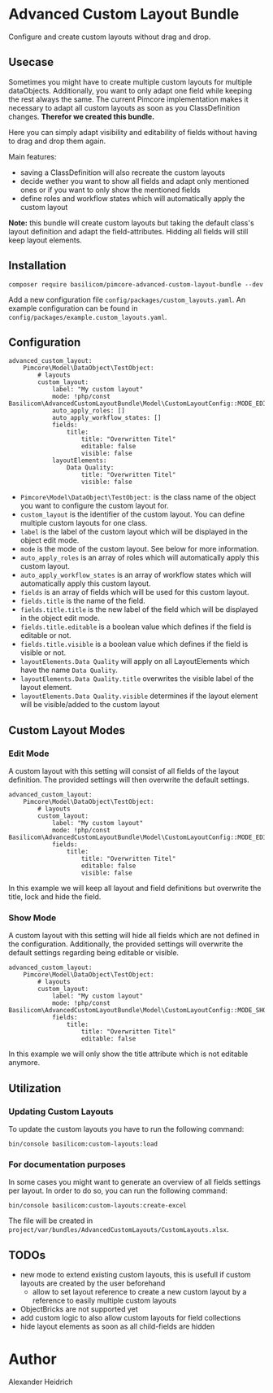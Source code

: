 # Advanced Custom Layout Bundle

Configure and create custom layouts without drag and drop.

## Usecase
Sometimes you might have to create multiple custom layouts for multiple dataObjects.
Additionally, you want to only adapt one field while keeping the rest always the same.
The current Pimcore implementation makes it necessary to adapt all custom layouts as soon as you ClassDefinition changes.
**Therefor we created this bundle.**

Here you can simply adapt visibility and editability of fields without having to drag and drop them again.

Main features:
- saving a ClassDefinition will also recreate the custom layouts
- decide wether you want to show all fields and adapt only mentioned ones or if you want to only show the mentioned fields
- define roles and workflow states which will automatically apply the custom layout

**Note:** this bundle will create custom layouts but taking the default class's layout definition and adapt the field-attributes.
Hidding all fields will still keep layout elements.

## Installation

```
composer require basilicom/pimcore-advanced-custom-layout-bundle --dev
```

Add a new configuration file `config/packages/custom_layouts.yaml`.
An example configuration can be found in `config/packages/example.custom_layouts.yaml`.

## Configuration

```
advanced_custom_layout:
    Pimcore\Model\DataObject\TestObject:
        # layouts
        custom_layout:
            label: "My custom layout"
            mode: !php/const Basilicom\AdvancedCustomLayoutBundle\Model\CustomLayoutConfig::MODE_EDIT
            auto_apply_roles: []
            auto_apply_workflow_states: []
            fields:
                title:
                    title: "Overwritten Titel"
                    editable: false
                    visible: false
            layoutElements:
                Data Quality:
                    title: "Overwritten Titel"
                    visible: false
```

- `Pimcore\Model\DataObject\TestObject:` is the class name of the object you want to configure the custom layout for.
- `custom_layout` is the identifier of the custom layout. You can define multiple custom layouts for one class.
- `label` is the label of the custom layout which will be displayed in the object edit mode.
- `mode` is the mode of the custom layout. See below for more information.
- `auto_apply_roles` is an array of roles which will automatically apply this custom layout.
- `auto_apply_workflow_states` is an array of workflow states which will automatically apply this custom layout.
- `fields` is an array of fields which will be used for this custom layout.
- `fields.title` is the name of the field.
- `fields.title.title` is the new label of the field which will be displayed in the object edit mode.
- `fields.title.editable` is a boolean value which defines if the field is editable or not.
- `fields.title.visible` is a boolean value which defines if the field is visible or not.
- `layoutElements.Data Quality` will apply on all LayoutElements which have the name `Data Quality`.
- `layoutElements.Data Quality.title` overwrites the visible label of the layout element.
- `layoutElements.Data Quality.visible` determines if the layout element will be visible/added to the custom layout

## Custom Layout Modes

### Edit Mode

A custom layout with this setting will consist of all fields of the layout definition.
The provided settings will then overwrite the default settings.

```
advanced_custom_layout:
    Pimcore\Model\DataObject\TestObject:
        # layouts
        custom_layout:
            label: "My custom layout"
            mode: !php/const Basilicom\AdvancedCustomLayoutBundle\Model\CustomLayoutConfig::MODE_EDIT
            fields:
                title:
                    title: "Overwritten Titel"
                    editable: false
                    visible: false
```

In this example we will keep all layout and field definitions but overwrite the title, lock and hide the field.

### Show Mode

A custom layout with this setting will hide all fields which are not defined in the configuration.
Additionally, the provided settings will overwrite the default settings regarding being editable or visible.

```
advanced_custom_layout:
    Pimcore\Model\DataObject\TestObject:
        # layouts
        custom_layout:
            label: "My custom layout"
            mode: !php/const Basilicom\AdvancedCustomLayoutBundle\Model\CustomLayoutConfig::MODE_SHOW
            fields:
                title:
                    title: "Overwritten Titel"
                    editable: false
```

In this example we will only show the title attribute which is not editable anymore.

## Utilization

### Updating Custom Layouts

To update the custom layouts you have to run the following command:

```
bin/console basilicom:custom-layouts:load
```

### For documentation purposes

In some cases you might want to generate an overview of all fields settings per layout.
In order to do so, you can run the following command:

```
bin/console basilicom:custom-layouts:create-excel
```

The file will be created in `project/var/bundles/AdvancedCustomLayouts/CustomLayouts.xlsx`.

## TODOs

- new mode to extend existing custom layouts, this is usefull if custom layouts are created by the user beforehand
    - allow to set layout reference to create a new custom layout by a reference to easily multiple custom layouts
- ObjectBricks are not supported yet
- add custom logic to also allow custom layouts for field collections
- hide layout elements as soon as all child-fields are hidden

# Author
Alexander Heidrich
